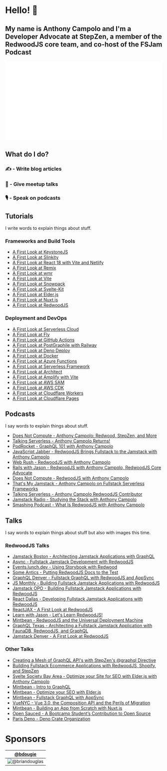 # Hello! :wave:

## My name is Anthony Campolo and I'm a Developer Advocate at StepZen, a member of the RedwoodJS core team, and co-host of the FSJam Podcast

<img src="./header.svg" alt="ajcwebdev-header" />

## What do I do?

### :writing_hand: - Write blog articles  
### :speech_balloon: - Give meetup talks  
### :studio_microphone: - Speak on podcasts  

## Tutorials

I write words to explain things about stuff.

### Frameworks and Build Tools

* [A First Look at KeystoneJS](https://dev.to/ajcwebdev/a-first-look-at-keystonejs-267m)
* [A First Look at Slinkity](https://dev.to/ajcwebdev/a-first-look-at-slinkity-3ig)
* [A First Look at React 18 with Vite and Netlify](https://dev.to/ajcwebdev/a-first-look-at-react-18-with-vite-and-netlify-5411)
* [A First Look at Remix](https://dev.to/ajcwebdev/a-first-look-at-remix-2cp1)
* [A First Look at wmr](https://dev.to/ajcwebdev/a-first-look-at-wmr-4b5j)
* [A First Look at Vite](https://dev.to/ajcwebdev/a-first-look-at-vite-m8n)
* [A First Look at Snowpack](https://dev.to/ajcwebdev/a-first-look-at-snowpack-3gpb)
* [A First Look at Svelte-Kit](https://dev.to/ajcwebdev/a-first-look-at-svelte-kit-372h)
* [A First Look at Elder.js](https://dev.to/ajcwebdev/a-first-look-at-elder-js-part-1-setup-3f92)
* [A First Look at Nuxt.js](https://dev.to/ajcwebdev/a-first-look-at-nuxt-js-part-1-setup-2pjg)
* [A First Look at RedwoodJS](https://community.redwoodjs.com/t/a-first-look-at-redwoodjs-complete-series/1143)

### Deployment and DevOps

* [A First Look at Serverless Cloud](https://dev.to/ajcwebdev/a-first-look-at-serverless-cloud-3e18)
* [A First Look at Fly](https://dev.to/ajcwebdev/a-first-look-at-fly-3a87)
* [A First Look at GitHub Actions](https://dev.to/ajcwebdev/a-first-look-at-github-actions-1j9d)
* [A First Look at PostGraphile with Railway](https://dev.to/ajcwebdev/a-first-look-at-postgraphile-with-railway-1k9d)
* [A First Look at Deno Deploy](https://dev.to/ajcwebdev/a-first-look-at-deno-deploy-3hmc)
* [A First Look at Docker](https://dev.to/ajcwebdev/a-first-look-at-docker-3hfg)
* [A First Look at Azure Functions](https://dev.to/ajcwebdev/a-first-look-at-azure-functions-i6f)
* [A First Look at Serverless Framework](https://dev.to/ajcwebdev/a-first-look-at-the-serverless-framework-3okh)
* [A First Look at Architect](https://dev.to/ajcwebdev/a-first-look-at-architect-5768)
* [A First Look at Amplify with Vite](https://dev.to/ajcwebdev/a-first-look-at-amplify-with-vite-1g7j)
* [A First Look at AWS SAM](https://dev.to/ajcwebdev/a-first-look-at-aws-sam-478c)
* [A First Look at AWS CDK](https://dev.to/ajcwebdev/a-first-look-at-aws-cdk-2036)
* [A First Look at Cloudflare Workers](https://dev.to/ajcwebdev/a-first-look-at-cloudflare-workers-20km)
* [A First Look at Cloudflare Pages](https://dev.to/ajcwebdev/a-first-look-at-cloudflare-pages-2a5h)

## Podcasts

I say words to explain things about stuff.

* [Does Not Compute - Anthony Campolo: Redwood, StepZen, and More](https://spec.fm/podcasts/does-not-compute/FzVJ74U3)
* [Talking Serverless - Anthony Campolo Returns!](https://www.talkingserverless.io/episodes/ep-38%3A-anthony-campolo-returns!)
* [PodRocket - GraphQL 101 with Anthony Campolo](https://podrocket.logrocket.com/graphql)
* [JavaScript Jabber - RedwoodJS Brings Fullstack to the Jamstack with Anthony Campolo](https://devchat.tv/js-jabber/jsj-472-redwoodjs-brings-full-stack-to-the-jamstack-with-anthony-campolo/)
* [Web Rush - RedwoodJS with Anthony Campolo](https://webrush.io/episodes/episode-119-redwood-js-with-anthony-campolo)
* [Rails with Jason - RedwoodJS with Anthony Campolo, RedwoodJS Core Advocate](https://www.codewithjason.com/rails-with-jason-podcast/anthony-campolo/)
* [Does Not Compute - RedwoodJS with Anthony Campolo](https://spec.fm/podcasts/does-not-compute/SdKxPhhS)
* [That's My Jamstack - Anthony Campolo on Fullstack Serverless Frameworks](https://thatsmyjamstack.com/posts/anthony-campolo/)
* [Talking Serverless - Anthony Campolo RedwoodJS Contributor](https://www.talkingserverless.io/?wix-music-track-id=5123793965023232&wix-music-comp-id=comp-kdpjg7ey)
* [Jamstack Radio - Studying the Stack with Anthony Campolo](https://www.heavybit.com/library/podcasts/jamstack-radio/ep-66-studying-the-stack-with-anthony-campolo/)
* [Smashing Podcast - What Is RedwoodJS with Anthony Campolo](https://podcast.smashingmagazine.com/episodes/what-is-redwoodjs-with-anthony-campolo)

## Talks

I say words to explain things about stuff but also with images this time.

### RedwoodJS Talks

* [Jamstack Boston - Architecting Jamstack Applications with GraphQL](https://www.youtube.com/watch?v=rZvNpMv4spE)
* [Async - Fullstack Jamstack Development with RedwoodJS](https://asyncjs.com/redwoodjs/)
* [Events.lunch.dev - Using Storybook with Redwood](https://www.youtube.com/watch?v=zYm1a39Lpgs)
* [Some Antics - Putting RedwoodJS Docs to the Test](https://www.youtube.com/watch?v=ois3P63Yiwc)
* [GraphQL Denver - Fullstack GraphQL with RedwoodJS and AppSync](https://www.youtube.com/watch?v=v-3yXJ5sLsY)
* [JS Monthly - Building Fullstack Jamstack Applications with RedwoodJS](https://www.youtube.com/watch?v=x3NuaErh6vs)
* [Jamstack OPO - Building Fullstack Jamstack Applications with RedwoodJS](https://www.youtube.com/watch?v=RwZ1bWWRJQI)
* [React Dallas - Developing Fullstack Jamstack Applications with RedwoodJS](https://www.meetup.com/ReactJSDallas/events/mrkxmrybcqblb/)
* [ReactJAX - A First Look at RedwoodJS](https://www.meetup.com/es-ES/React-JAX/events/gwdxxqybcqblb/)
* [Learn with Jason - Let's Learn RedwoodJS!](https://www.youtube.com/watch?v=o9JVHmYvs9Q)
* [Mintbean - RedwoodJS and the Universal Deployment Machine](https://www.youtube.com/watch?v=QHmBRaizvxE)
* [GraphQL Texas - Architecting a Fullstack Jamstack Application with FaunaDB, RedwoodJS, and GraphQL](https://www.youtube.com/watch?v=J-StXLZXG98)
* [Jamstack Denver - A First Look at RedwoodJS](https://www.youtube.com/watch?v=0krdC_D42IU)

### Other Talks

* [Creating a Mesh of GraphQL API's with StepZen's @graphql Directive](https://www.youtube.com/watch?v=beTNUsQb2ew)
* [Building Fullstack Ecommerce Applications with RedwoodJS, Shopify, and StepZen](https://www.youtube.com/watch?v=m9GyXH2GPuQ)
* [Svelte Society Bay Area - Optimize your Site for SEO with Elder.js with Anthony Campolo](https://www.youtube.com/watch?v=Ru5_2spFjQg)
* [Mintbean - Intro to GraphQL](https://www.youtube.com/watch?v=xwbi_s6v3sg)
* [Mintbean - Optimize your SEO with Elder.js](https://www.youtube.com/watch?v=R-GrUe5fIlg)
* [Mintbean - Fullstack GraphQL with AppSync](https://www.youtube.com/watch?v=I8jBOfNLDNw)
* [VueNYC - Vue 3.0, the Composition API and the Perils of Migration](https://www.meetup.com/vueJsNYC/events/274739702/)
* [Mintbean - Building an App from Scratch with Nuxt.js](https://www.youtube.com/watch?v=6dy88IEvtO8)
* [Open Sauced - A Bootcamp Student’s Contribution to Open Source](https://www.youtube.com/watch?v=yEyz2WXrqdo)
* [Paris Deno - Deno Crate Organization](https://www.youtube.com/watch?v=AOvg_GbnsbA)

# Sponsors

|[@bdougie](https://github.com/bdougie) |
|--- |
|![@briandouglas](https://avatars0.githubusercontent.com/u/5713670?s=460&v=4)|
